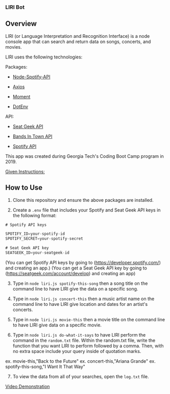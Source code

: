 ### LIRI Bot

## Overview

LIRI (or Language Interpretation and Recognition Interface) is a node console app that can search and return data on songs, concerts, and movies.

LIRI uses the following technologies:

  Packages:

  * [Node-Spotify-API](https://www.npmjs.com/package/node-spotify-api)

  * [Axios](https://www.npmjs.com/package/axios)

  * [Moment](https://www.npmjs.com/package/moment)

  * [DotEnv](https://www.npmjs.com/package/dotenv)

  API:

  * [Seat Geek API](https://platform.seatgeek.com/) 

  * [Bands In Town API](http://www.artists.bandsintown.com/bandsintown-api)

  * [Spotify API](https://developer.spotify.com/documentation/web-api/)

This app was created during Georgia Tech's Coding Boot Camp program in 2019.

[Given Instructions:](/homework_instructions.md)
  
## How to Use

1. Clone this repository and ensure the above packages are installed.

2. Create a `.env` file that includes your Spotify and Seat Geek API keys in the following format:

```js
# Spotify API keys

SPOTIFY_ID=your-spotify-id
SPOTIFY_SECRET=your-spotify-secret

# Seat Geek API key
SEATGEEK_ID=your-seatgeek-id
```
(You can get Spotify API keys by going to (https://developer.spotify.com/) and creating an app.)
(You can get a Seat Geek API key by going to (https://seatgeek.com/account/develop) and creating an app)

3. Type in `node liri.js spotify-this-song` then a song title on the command line to have LIRI give the data on a specific song.

4. Type in `node liri.js concert-this` then a music artist name on the command line to have LIRI give location and dates for an artist's concerts.

5. Type in `node liri.js movie-this` then a movie title on the command line to have LIRI give data on a specific movie.

6. Type in `node liri.js do-what-it-says` to have LIRI perform the command in the `random.txt` file. Within the random.txt file, write the function that you want LIRI to perform followed by a comma. Then, with no extra space include your query inside of quotation marks.

  ex. movie-this,"Back to the Future"
  ex. concert-this,"Ariana Grande"
  ex. spotify-this-song,"I Want It That Way"

7. To view the data from all of your searches, open the `log.txt` file.
    
[Video Demonstration](https://drive.google.com/file/d/1yd2Bjn9KSL1-udKSWDzyWylPGjrR3Y9L/view)

